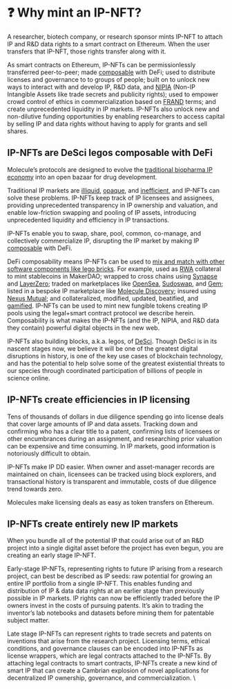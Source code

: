 # ❓ Why mint an IP-NFT?

A researcher, biotech company, or research sponsor mints IP-NFT to attach IP and R\&D data rights to a smart contract on Ethereum. When the user transfers that IP-NFT, those rights transfer along with it.&#x20;

As smart contracts on Ethereum, IP-NFTs can be permissionlessly transferred peer-to-peer; made [composable](https://blog.aragon.org/what-is-composability/) with DeFi; used to distribute licenses and governance to to groups of people; built on to unlock new ways to interact with and develop IP, R\&D data, and [NIPIA](https://www.aaup.org/sites/default/files/files/IntangibleAssets.pdf) (Non-IP Intangible Assets like trade secrets and publicity rights); used to empower crowd control of ethics in commercialization based on [FRAND](https://en.wikipedia.org/wiki/Reasonable\_and\_non-discriminatory\_licensing) terms; and create unprecedented liquidity in IP markets. IP-NFTs also unlock new and non-dilutive funding opportunities by enabling researchers to access capital by selling IP and data rights without having to apply for grants and sell shares.&#x20;

## **IP-NFTs are DeSci legos composable with DeFi** <a href="#docs-internal-guid-a7f27ada-7fff-de6a-56de-162f60c1fbd2" id="docs-internal-guid-a7f27ada-7fff-de6a-56de-162f60c1fbd2"></a>

Molecule’s protocols are designed to evolve the [traditional biopharma IP economy](https://molecule.to/blog/an-open-bazaar-for-drug-development-molecule-protocol) into an open bazaar for drug development.&#x20;

Traditional IP markets are [illiquid](https://www.hbs.edu/ris/Publication%20Files/12-023\_0e95cdce-abbf-46ea-b8cb-15a3ebb054ed.pdf), [opaque](https://www.wipo.int/edocs/mdocs/mdocs/en/wipo\_tisc\_ge\_21/wipo\_tisc\_ge\_21\_9.pdf), and [inefficient](https://www.eff.org/deeplinks/2021/11/public-should-know-who-profits-patent-troll-lawsuits), and IP-NFTs can solve these problems. IP-NFTs keep track of IP licensees and assignees, providing unprecedented transparency in IP ownership and valuation, and enable low-friction swapping and pooling of IP assets, introducing unprecedented liquidity and efficiency in IP transactions.&#x20;

IP-NFTs enable you to swap, share, pool, common, co-manage, and collectively commercialize IP, disrupting the IP market by making IP [composable](https://blog.aragon.org/what-is-composability/) with DeFi.&#x20;

DeFi composability means IP-NFTs can be used to [mix and match with other software components like lego bricks](https://twitter.com/cdixon/status/1451703070589587456?s=20\&t=GsFYFskx2cmqYnUjL1PGuw). For example, used as [RWA](https://vote.makerdao.com/executive/template-executive-vote-onboarding-real-world-asset-vaults-july-29-2022) collateral to mint stablecoins in MakerDAO; wrapped to cross chains using [Synapse](https://synapseprotocol.com/landing) and [LayerZero](https://layerzero.network/); traded on marketplaces like [OpenSea](https://opensea.io/), [Sudoswap](https://sudoswap.xyz/), and [Gem](https://www.gem.xyz/); listed in a bespoke IP marketplace like [Molecule Discovery](https://molecule.to/blog/an-open-bazaar-for-drug-development-molecule-protocol); insured using [Nexus Mutual](https://nexusmutual.io/); and collateralized, modified, updated, beatified, and [gamified](https://podcasts.apple.com/us/podcast/gabriel-leydon-designing-digital-economies/id1154105909?i=1000524617479). IP-NFTs can be used to mint new fungible tokens creating IP pools using the legal+smart contract protocol we describe herein. Composability is what makes the IP-NFTs (and the IP, NIPIA, and R\&D data they contain) powerful digital objects in the new web.&#x20;

IP-NFTs also building blocks, a.k.a. legos, of [DeSci](https://www.nature.com/articles/s41587-022-01459-z). Though DeSci is in its nascent stages now, we believe it will be one of the greatest digital disruptions in history, is one of the key use cases of blockchain technology, and has the potential to help solve some of the greatest existential threats to our species through coordinated participation of billions of people in science online. &#x20;

## IP-NFTs create efficiencies in IP licensing

Tens of thousands of dollars in due diligence spending go into license deals that cover large amounts of IP and data assets. Tracking down and confirming who has a clear title to a patent, confirming lists of licensees or other encumbrances during an assignment, and researching prior valuation can be expensive and time consuming. In IP markets, good information is notoriously difficult to obtain.

IP-NFTs make IP DD easier. When owner and asset-manager records are maintained on chain, licensees can be tracked using block explorers, and transactional history is transparent and immutable, costs of due diligence trend towards zero.&#x20;

Molecules make licensing deals as easy as token transfers on Ethereum.

## IP-NFTs create entirely new IP markets

When you bundle all of the potential IP that could arise out of an R\&D project into a single digital asset before the project has even begun, you are creating an early stage IP-NFT.&#x20;

Early-stage IP-NFTs, representing rights to future IP arising from a research project, can best be described as IP seeds: raw potential for growing an entire IP portfolio from a single IP-NFT. This enables funding and distribution of IP & data data rights at an earlier stage than previously possible in IP markets. IP rights can now be efficiently traded before the IP owners invest in the costs of pursuing patents. It’s akin to trading the inventor’s lab notebooks and datasets before mining them for patentable subject matter.&#x20;

Late stage IP-NFTs can represent rights to trade secrets and patents on inventions that arise from the research project. Licensing terms, ethical conditions, and governance clauses can be encoded into IP-NFTs as license wrappers, which are legal contracts attached to the IP-NFTs. By attaching legal contracts to smart contracts, IP-NFTs create a new kind of smart IP that can create a Cambrian explosion of novel applications for decentralized IP ownership, governance, and commercialization. \
